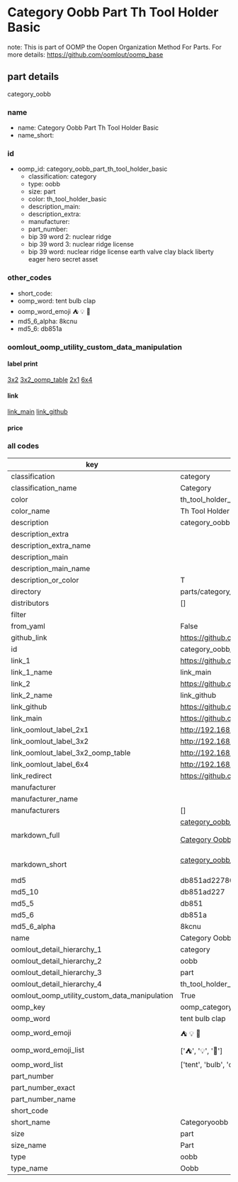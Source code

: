 # Category Oobb Part Th Tool Holder Basic  

note: This is part of OOMP the Oopen Organization Method For Parts. For more details: https://github.com/oomlout/oomp_base

##  part details
  



category_oobb



### name
* name: Category Oobb Part Th Tool Holder Basic
* name_short: 
### id
* oomp_id: category_oobb_part_th_tool_holder_basic
  * classification: category
  * type: oobb
  * size: part
  * color: th_tool_holder_basic
  * description_main: 
  * description_extra: 
  * manufacturer: 
  * part_number: 
  * bip 39 word 2: nuclear ridge
  * bip 39 word 3: nuclear ridge license
  * bip 39 word: nuclear ridge license earth valve clay black liberty eager hero secret asset

### other_codes
* short_code: 
* oomp_word: tent bulb clap
* oomp_word_emoji :tent: :bulb: :clap:
* md5_6_alpha: 8kcnu
* md5_6: db851a






### oomlout_oomp_utility_custom_data_manipulation
#### label print
[3x2](http://192.168.1.245:1112/?label=oomp%208kcnu)
[3x2_oomp_table](http://192.168.1.108:1112/?label=oomp%208kcnu)
[2x1](http://192.168.1.242:1112/?label=oomp%208kcnu)
[6x4](http://192.168.1.55:1112/?label=oomp%208kcnu)    

#### link

[link_main](https://github.com/oomlout/oomlout_oomp_version_1_messy/tree/main/parts/category_oobb_part_th_tool_holder_basic) [link_github](https://github.com/oomlout/oomlout_oomp_version_1_messy/tree/main/parts/category_oobb_part_th_tool_holder_basic)                             

#### price







### all codes 
| key | value |  
| --- | --- |  
| classification | category |  
| classification_name | Category |  
| color | th_tool_holder_basic |  
| color_name | Th Tool Holder Basic |  
| description | category_oobb |  
| description_extra |  |  
| description_extra_name |  |  
| description_main |  |  
| description_main_name |  |  
| description_or_color | T  |  
| directory | parts/category_oobb_part_th_tool_holder_basic |  
| distributors | [] |  
| filter |  |  
| from_yaml | False |  
| github_link | https://github.com/oomlout/oomlout_oomp_part_src/tree/main/parts/category_oobb_part_th_tool_holder_basic |  
| id | category_oobb_part_th_tool_holder_basic |  
| link_1 | https://github.com/oomlout/oomlout_oomp_version_1_messy/tree/main/parts/category_oobb_part_th_tool_holder_basic |  
| link_1_name | link_main |  
| link_2 | https://github.com/oomlout/oomlout_oomp_version_1_messy/tree/main/parts/category_oobb_part_th_tool_holder_basic |  
| link_2_name | link_github |  
| link_github | https://github.com/oomlout/oomlout_oomp_version_1_messy/tree/main/parts/category_oobb_part_th_tool_holder_basic |  
| link_main | https://github.com/oomlout/oomlout_oomp_version_1_messy/tree/main/parts/category_oobb_part_th_tool_holder_basic |  
| link_oomlout_label_2x1 | http://192.168.1.242:1112/?label=oomp%208kcnu |  
| link_oomlout_label_3x2 | http://192.168.1.245:1112/?label=oomp%208kcnu |  
| link_oomlout_label_3x2_oomp_table | http://192.168.1.108:1112/?label=oomp%208kcnu |  
| link_oomlout_label_6x4 | http://192.168.1.55:1112/?label=oomp%208kcnu |  
| link_redirect | https://github.com/oomlout/oomlout_oomp_version_1_messy/tree/main/parts/category_oobb_part_th_tool_holder_basic |  
| manufacturer |  |  
| manufacturer_name |  |  
| manufacturers | [] |  
| markdown_full | [category_oobb_part_th_tool_holder_basic](none)<br>[](none)<br>[Category Oobb Part Th Tool Holder Basic](none)<br><br> |  
| markdown_short | [category_oobb_part_th_tool_holder_basic](none)<br><br> |  
| md5 | db851ad22780e2dca8f88457026e64ba |  
| md5_10 | db851ad227 |  
| md5_5 | db851 |  
| md5_6 | db851a |  
| md5_6_alpha | 8kcnu |  
| name | Category Oobb Part Th Tool Holder Basic |  
| oomlout_detail_hierarchy_1 | category |  
| oomlout_detail_hierarchy_2 | oobb |  
| oomlout_detail_hierarchy_3 | part |  
| oomlout_detail_hierarchy_4 | th_tool_holder_basic |  
| oomlout_oomp_utility_custom_data_manipulation | True |  
| oomp_key | oomp_category_oobb_part_th_tool_holder_basic |  
| oomp_word | tent bulb clap |  
| oomp_word_emoji | :tent: :bulb: :clap: |  
| oomp_word_emoji_list | [':tent:', ':bulb:', ':clap:'] |  
| oomp_word_list | ['tent', 'bulb', 'clap'] |  
| part_number |  |  
| part_number_exact |  |  
| part_number_name |  |  
| short_code |  |  
| short_name | Categoryoobb |  
| size | part |  
| size_name | Part |  
| type | oobb |  
| type_name | Oobb |  
